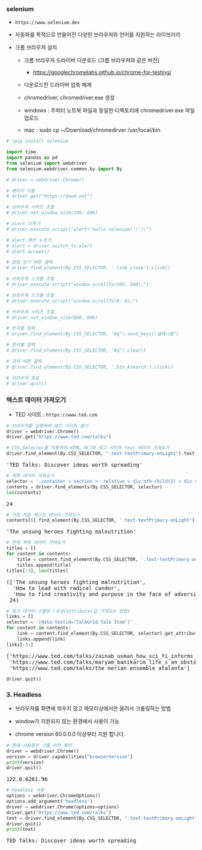 ### selenium

- `https://www.selenium.dev`

- 자동화를 목적으로 만들어진 다양한 브라우져와 언어를 지원하는 라이브러리

- 크롬 브라우져 설치

    - 크롬 브라우져 드라이버 다운로드 (크롬 브라우져와 같은 버전)

        - https://googlechromelabs.github.io/chrome-for-testing/

    - 다운로드한 드라이버 압축 해제

    - chromedriver, chromedriver.exe 생성

    - windows : 주피터 노트북 파일과 동일한 디렉토리에 chromedriver.exe 파일 업로드

    - mac : sudo cp ~/Download/chromedirver /usr/local/bin

```python
# !pip install selenium
```

```python
import time
import pandas as pd
from selenium import webdriver
from selenium.webdriver.common.by import By
```

```python
# driver = webdriver.Chrome()
```

```python
# 페이지 이동
# driver.get("https://daum.net")
```

```python
# 브라우져 사이즈 조절
# driver.set_window_size(200, 600)
```

```python
# alert 다루기
# driver.execute_script("alert('hello selenium!!!');")
```

```python
# alert 확인 누르기
# alert = driver.switch_to.alert
# alert.accept()
```

```python
# 팝업 닫기 버튼 클릭
# driver.find_element(By.CSS_SELECTOR, '.link_close').click()
```

```python
# 브라우져 스크롤 조절
# driver.execute_script("window.scrollTo(200, 300);")
```

```python
# 브라우져 스크롤 조절
# driver.execute_script("window.scrollTo(0, 0);")
```

```python
# 브라우져 사이즈 조절
# driver.set_window_size(800, 800)
```

```python
# 문자열 입력
# driver.find_element(By.CSS_SELECTOR, "#q").send_keys("셀레니움")
```

```python
# 문자열 입력
# driver.find_element(By.CSS_SELECTOR, "#q").clear()
```

```python
# 검색 버튼 클릭
# driver.find_element(By.CSS_SELECTOR, '.btn_ksearch').click()
```

```python
# 브라우져 종료
# driver.quit()
```

### 텍스트 데이터 가져오기

- TED 사이트 : `https://www.ted.com`

```python
# 브라우져를 실행하여 테드 사이트 열기
driver = webdriver.Chrome()
driver.get("https://www.ted.com/talks")
```

```python
# CSS Selector를 이용하여 HTML 태그와 태그 사이의 text 데이터 가져오기
driver.find_element(By.CSS_SELECTOR, ".text-textPrimary-onLight").text
```

<pre>
'TED Talks: Discover ideas worth spreading'
</pre>

```python
# 제목 데이터 가져오기
selector = '.container > section > .relative > div:nth-child(2) > div > div'
contents = driver.find_elements(By.CSS_SELECTOR, selector)
len(contents)
```

<pre>
24
</pre>

```python
# 가장 처음 텍스트 데이터 가져오기
contents[0].find_element(By.CSS_SELECTOR, '.text-textPrimary-onLight').text
```

<pre>
'The unsung heroes fighting malnutrition'
</pre>

```python
# 전체 제목 데이터 가져오기
titles = []
for content in contents:
    title = content.find_element(By.CSS_SELECTOR, '.text-textPrimary-onLight').text
    titles.append(title)
titles[:3], len(titles)
```

<pre>
(['The unsung heroes fighting malnutrition',
  'How to lead with radical candor',
  'How to find creativity and purpose in the face of adversity'],
 24)
</pre>

```python
# 링크 데이터 크롤링 (속성(attribute)값 가져오는 방법)
links = []
selector = '[data-testid="TalkGrid Talk Item"]'
for content in contents:
    link = content.find_element(By.CSS_SELECTOR, selector).get_attribute("href")
    links.append(link)
links[-3:]
```

<pre>
['https://www.ted.com/talks/zainab_usman_how_sci_fi_informs_our_climate_future_and_what_to_do_next',
 'https://www.ted.com/talks/maryam_banikarim_life_s_an_obstacle_course_here_s_how_to_navigate_it',
 'https://www.ted.com/talks/the_merian_ensemble_atalanta']
</pre>

```python
driver.quit()
```

### 3. Headless

- 브라우져를 화면에 띄우지 않고 메모리상에서만 올려서 크롤링하는 방법 

- window가 지원되지 않는 환경에서 사용이 가능

- chrome version 60.0.0.0 이상부터 지원 합니다.

```python
# 현재 사용중인 크롬 버전 확인
driver = webdriver.Chrome()
version = driver.capabilities["browserVersion"]
print(version)
driver.quit()
```

<pre>
122.0.6261.96
</pre>

```python
# headless 사용
options = webdriver.ChromeOptions()
options.add_argument('headless')
driver = webdriver.Chrome(options=options)
driver.get("https://www.ted.com/talks")
text = driver.find_element(By.CSS_SELECTOR, ".text-textPrimary-onLight").text
driver.quit()
print(text)
```

<pre>
TED Talks: Discover ideas worth spreading
</pre>
